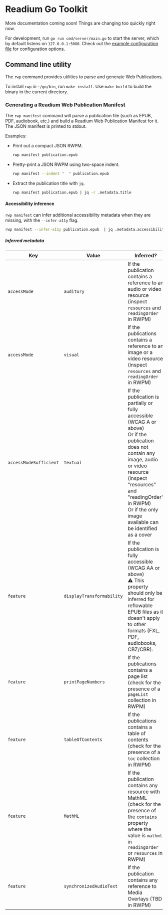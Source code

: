 # Readium Go Toolkit

More documentation coming soon! Things are changing too quickly right now.

For development, run `go run cmd/server/main.go` to start the server, which by default listens on `127.0.0.1:5080`. Check out the [example configuration file](https://github.com/readium/go-toolkit/blob/master/cmd/server/configs/config.local.toml.example) for configuration options.

## Command line utility

The `rwp` command provides utilities to parse and generate Web Publications.

To install `rwp` in `~/go/bin`, run `make install`. Use `make build` to build the binary in the current directory.

### Generating a Readium Web Publication Manifest

The `rwp manifest` command will parse a publication file (such as EPUB, PDF, audiobook, etc.) and build a Readium Web Publication Manifest for it. The JSON manifest is
printed to stdout.

Examples:

* Print out a compact JSON RWPM.
    ```sh
    rwp manifest publication.epub
    ```
* Pretty-print a JSON RWPM using two-space indent.
    ```sh
    rwp manifest --indent "  " publication.epub
    ```
* Extract the publication title with `jq`.
    ```sh
    rwp manifest publication.epub | jq -r .metadata.title
    ```

#### Accessibility inference

`rwp manifest` can infer additional accessibility metadata when they are missing, with the `--infer-a11y` flag.

```sh
rwp manifest --infer-a11y publication.epub  | jq .metadata.accessibility
```

##### Inferred metadata

| Key | Value | Inferred? |
|-----|-------|-----------|
| `accessMode` | `auditory` | If the publication contains a reference to an audio or video resource (inspect `resources` and `readingOrder` in RWPM) |
| `accessMode` | `visual` | If the publications contains a reference to an image or a video resource (inspect `resources` and `readingOrder` in RWPM) |
| `accessModeSufficient` | `textual` | If the publication is partially or fully accessible (WCAG A or above)<br>Or if the publication does not contain any image, audio or video resource (inspect "resources" and "readingOrder" in RWPM)<br>Or if the only image available can be identified as a cover |
| `feature` | `displayTransformability` | If the publication is fully accessible (WCAG AA or above)<br>:warning: This property should only be inferred for reflowable EPUB files as it doesn't apply to other formats (FXL, PDF, audiobooks, CBZ/CBR). |
| `feature` | `printPageNumbers` | If the publications contains a page list (check for the presence of a `pageList` collection in RWPM) |
| `feature` | `tableOfContents` | If the publications contains a table of contents (check for the presence of a `toc` collection in RWPM) |
| `feature` | `MathML` | If the publication contains any resource with MathML (check for the presence of the `contains` property where the value is `mathml` in `readingOrder` or `resources` in RWPM) |
| `feature` | `synchronizedAudioText` | If the publication contains any reference to Media Overlays (TBD in RWPM) |
